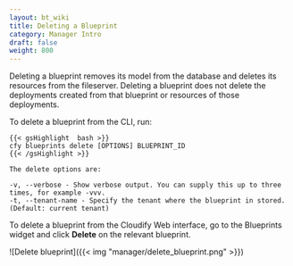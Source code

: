 ```yaml
---
layout: bt_wiki
title: Deleting a Blueprint
category: Manager Intro
draft: false
weight: 800
---
```


Deleting a blueprint removes its model from the database and deletes its resources from the fileserver. Deleting a blueprint does not delete the deployments created from that blueprint or resources of those deployments.

To delete a blueprint from the CLI, run:

    {{< gsHighlight  bash >}}
    cfy blueprints delete [OPTIONS] BLUEPRINT_ID
    {{< /gsHighlight >}}

    The delete options are:

    -v, --verbose - Show verbose output. You can supply this up to three times, for example -vvv.
    -t, --tenant-name - Specify the tenant where the blueprint in stored. (Default: current tenant)

To delete a blueprint from the Cloudify Web interface, go to the Blueprints widget and click **Delete** on the relevant blueprint.

![Delete blueprint]({{< img "manager/delete_blueprint.png" >}})
